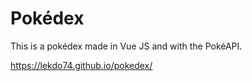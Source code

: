 # Pokédex
This is a pokédex made in Vue JS and with the PokéAPI.

https://lekdo74.github.io/pokedex/